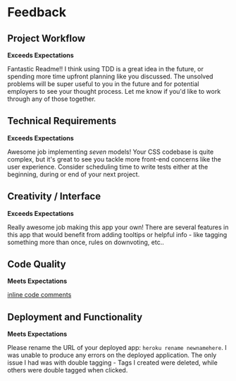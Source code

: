 # Feedback

## Project Workflow

**Exceeds Expectations** 

Fantastic Readme!! I think using TDD is a great idea in the future, or
spending more time upfront planning like you discussed. The unsolved problems will be super useful
to you in the future and for potential employers to see your thought process. Let me know if you'd like
to work through any of those together.

## Technical Requirements

**Exceeds Expectations**

Awesome job implementing *seven* models! Your CSS codebase is quite complex, but it's great to see you
tackle more front-end concerns like the user experience. Consider scheduling time to write tests either at
the beginning, during or end of your next project.

## Creativity / Interface

**Exceeds Expectations**

Really awesome job making this app your own! There are several features in this app that would
benefit from adding tooltips or helpful info - like tagging something more than once, rules on downvoting, etc..

## Code Quality

**Meets Expectations**

[inline code comments](https://github.com/jshawl/wdi-project2/compare/8a4d10d...7de4c54)

## Deployment and Functionality

**Meets Expectations**

Please rename the URL of your deployed app: `heroku rename newnamehere`. I was unable to produce any errors
on the deployed application. The only issue I had was with double tagging - Tags I created were deleted, while
others were double tagged when clicked.
